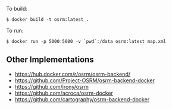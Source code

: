 To build:

```
$ docker build -t osrm:latest .
```

To run:

```
$ docker run -p 5000:5000 -v `pwd`:/data osrm:latest map.xml
```

## Other Implementations

- <https://hub.docker.com/r/osrm/osrm-backend/>
- <https://github.com/Project-OSRM/osrm-backend-docker>
- <https://github.com/irony/osrm>
- <https://github.com/acroca/osrm-docker>
- <https://github.com/cartography/osrm-backend-docker>
